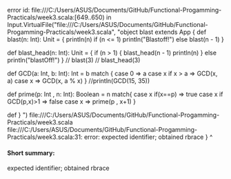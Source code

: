 error id: file:///C:/Users/ASUS/Documents/GitHub/Functional-Progamming-Practicals/week3.scala:[649..650) in Input.VirtualFile("file:///C:/Users/ASUS/Documents/GitHub/Functional-Progamming-Practicals/week3.scala", "object blast extends App {
  def blast(n: Int): Unit = {
    println(n)
    if (n <= 1) println("Blastoff!")
    else blast(n - 1)
  }

  def blast_head(n: Int): Unit = {
    if (n > 1) {
      blast_head(n - 1)
      println(n)
    } else println("blastOff!")
  }
  // blast(3)
  // blast_head(3)

  def GCD(a: Int, b: Int): Int = b match {
    case 0          => a
    case x if x > a => GCD(x, a)
    case x          => GCD(x, a % x)
  }
  //println(GCD(15, 35))

  def prime(p: Int , n: Int): Boolean = n match{
    case x if(x==p) => true
    case x if GCD(p,x)>1 => false
    case x => prime(p , x+1)
  }

  def 
}
")
file:///C:/Users/ASUS/Documents/GitHub/Functional-Progamming-Practicals/week3.scala
file:///C:/Users/ASUS/Documents/GitHub/Functional-Progamming-Practicals/week3.scala:31: error: expected identifier; obtained rbrace
}
^
#### Short summary: 

expected identifier; obtained rbrace